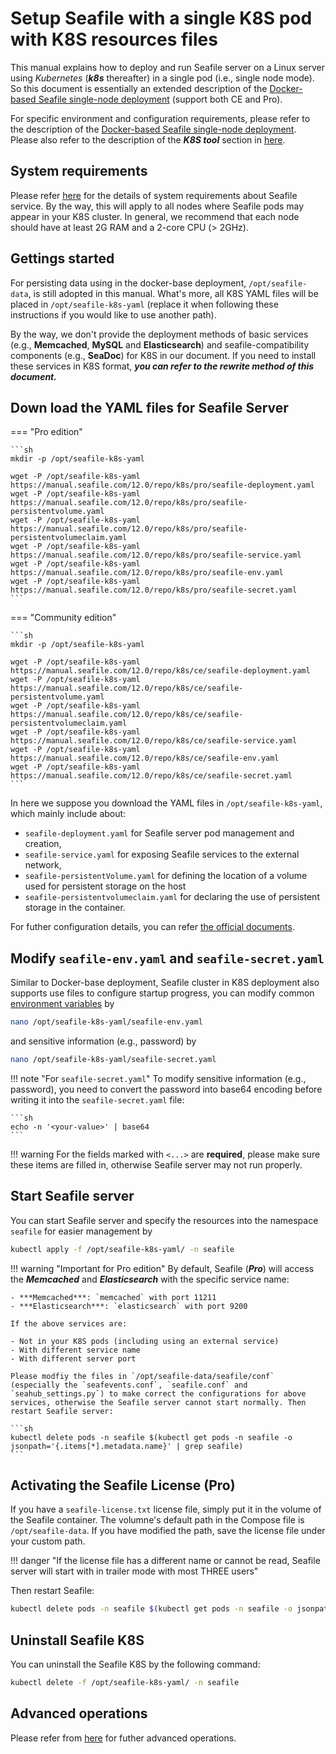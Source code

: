 # Setup Seafile with a single K8S pod with K8S resources files

This manual explains how to deploy and run Seafile server on a Linux server using *Kubernetes* (***k8s*** thereafter) in a single pod (i.e., single node mode). So this document is essentially an extended description of the [Docker-based Seafile single-node deployment](./overview.md) (support both CE and Pro). 

For specific environment and configuration requirements, please refer to the description of the [Docker-based Seafile single-node deployment](./setup_pro_by_docker.md#requirements). Please also refer to the description of the ***K8S tool*** section in [here](./cluster_deploy_with_k8s.md#k8s-tools).

## System requirements

Please refer [here](./system_requirements.md) for the details of system requirements about Seafile service. By the way, this will apply to all nodes where Seafile pods may appear in your K8S cluster. In general, we recommend that each node should have at least 2G RAM and a 2-core CPU (> 2GHz).

## Gettings started

For persisting data using in the docker-base deployment, `/opt/seafile-data`, is still adopted in this manual. What's more, all K8S YAML files will be placed in `/opt/seafile-k8s-yaml` (replace it when following these instructions if you would like to use another path).

By the way, we don't provide the deployment methods of basic services (e.g., **Memcached**, **MySQL** and **Elasticsearch**) and seafile-compatibility components (e.g., **SeaDoc**) for K8S in our document. If you need to install these services in K8S format, ***you can refer to the rewrite method of this document.***

## Down load the YAML files for Seafile Server

=== "Pro edition"

    ```sh
    mkdir -p /opt/seafile-k8s-yaml

    wget -P /opt/seafile-k8s-yaml https://manual.seafile.com/12.0/repo/k8s/pro/seafile-deployment.yaml
    wget -P /opt/seafile-k8s-yaml https://manual.seafile.com/12.0/repo/k8s/pro/seafile-persistentvolume.yaml
    wget -P /opt/seafile-k8s-yaml https://manual.seafile.com/12.0/repo/k8s/pro/seafile-persistentvolumeclaim.yaml
    wget -P /opt/seafile-k8s-yaml https://manual.seafile.com/12.0/repo/k8s/pro/seafile-service.yaml
    wget -P /opt/seafile-k8s-yaml https://manual.seafile.com/12.0/repo/k8s/pro/seafile-env.yaml
    wget -P /opt/seafile-k8s-yaml https://manual.seafile.com/12.0/repo/k8s/pro/seafile-secret.yaml
    ```

=== "Community edition"

    ```sh
    mkdir -p /opt/seafile-k8s-yaml

    wget -P /opt/seafile-k8s-yaml https://manual.seafile.com/12.0/repo/k8s/ce/seafile-deployment.yaml
    wget -P /opt/seafile-k8s-yaml https://manual.seafile.com/12.0/repo/k8s/ce/seafile-persistentvolume.yaml
    wget -P /opt/seafile-k8s-yaml https://manual.seafile.com/12.0/repo/k8s/ce/seafile-persistentvolumeclaim.yaml
    wget -P /opt/seafile-k8s-yaml https://manual.seafile.com/12.0/repo/k8s/ce/seafile-service.yaml
    wget -P /opt/seafile-k8s-yaml https://manual.seafile.com/12.0/repo/k8s/ce/seafile-env.yaml
    wget -P /opt/seafile-k8s-yaml https://manual.seafile.com/12.0/repo/k8s/ce/seafile-secret.yaml
    ```

In here we suppose you download the YAML files in `/opt/seafile-k8s-yaml`, which mainly include about:

- `seafile-deployment.yaml` for Seafile server pod management and creation, 
- `seafile-service.yaml` for exposing Seafile services to the external network, 
- `seafile-persistentVolume.yaml` for defining the location of a volume used for persistent storage on the host
- `seafile-persistentvolumeclaim.yaml` for declaring the use of persistent storage in the container.

For futher configuration details, you can refer [the official documents](https://kubernetes.io/docs/tasks/configure-pod-container/).

## Modify `seafile-env.yaml` and `seafile-secret.yaml`

Similar to Docker-base deployment, Seafile cluster in K8S deployment also supports use files to configure startup progress, you can modify common [environment variables](./setup_pro_by_docker.md#downloading-and-modifying-env) by

```sh
nano /opt/seafile-k8s-yaml/seafile-env.yaml
```

and sensitive information (e.g., password) by

```sh
nano /opt/seafile-k8s-yaml/seafile-secret.yaml
```

!!! note "For `seafile-secret.yaml`"
    To modify sensitive information (e.g., password), you need to convert the password into base64 encoding before writing it into the `seafile-secret.yaml` file:

    ```sh
    echo -n '<your-value>' | base64
    ```

!!! warning
    For the fields marked with `<...>` are **required**, please make sure these items are filled in, otherwise Seafile server may not run properly. 

## Start Seafile server

You can start Seafile server and specify the resources into the namespace `seafile` for easier management by

```sh
kubectl apply -f /opt/seafile-k8s-yaml/ -n seafile
```

!!! warning "Important for Pro edition"
    By default, Seafile (***Pro***) will access the ***Memcached*** and ***Elasticsearch*** with the specific service name:

    - ***Memcached***: `memcached` with port 11211
    - ***Elasticsearch***: `elasticsearch` with port 9200

    If the above services are:

    - Not in your K8S pods (including using an external service)
    - With different service name
    - With different server port

    Please modfiy the files in `/opt/seafile-data/seafile/conf` (especially the `seafevents.conf`, `seafile.conf` and `seahub_settings.py`) to make correct the configurations for above services, otherwise the Seafile server cannot start normally. Then restart Seafile server:

    ```sh
    kubectl delete pods -n seafile $(kubectl get pods -n seafile -o jsonpath='{.items[*].metadata.name}' | grep seafile)
    ```

## Activating the Seafile License (Pro)

If you have a `seafile-license.txt` license file, simply put it in the volume of the Seafile container. The volumne's default path in the Compose file is `/opt/seafile-data`. If you have modified the path, save the license file under your custom path.

!!! danger "If the license file has a different name or cannot be read, Seafile server will start with in trailer mode with most THREE users"

Then restart Seafile:

```bash
kubectl delete pods -n seafile $(kubectl get pods -n seafile -o jsonpath='{.items[*].metadata.name}' | grep seafile)
```

## Uninstall Seafile K8S

You can uninstall the Seafile K8S by the following command:

```sh
kubectl delete -f /opt/seafile-k8s-yaml/ -n seafile
```

## Advanced operations

Please refer from [here](./k8s_advanced_management.md) for futher advanced operations.
